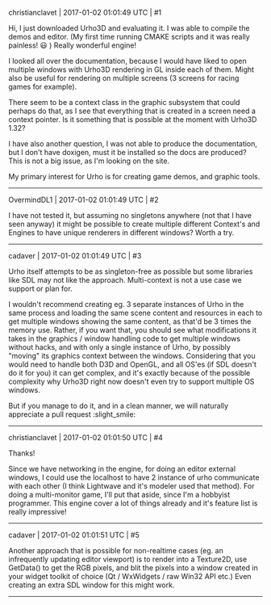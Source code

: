 christianclavet | 2017-01-02 01:01:49 UTC | #1

Hi, I just downloaded Urho3D and evaluating it. I was able to compile the demos and editor. (My first time running CMAKE scripts and it was really painless!  :smiley: ) Really wonderful engine!

I looked all over the documentation, because I would have liked to open multiple windows with Urho3D rendering in GL inside each of them. Might also be useful for rendering on multiple screens (3 screens for racing games for example).

There seem to be a context class in the graphic subsystem that could perhaps do that, as I see that everything that is created in a screen need a context pointer. Is it something that is possible at the moment with Urho3D 1.32?

I have also another question, I was not able to produce the documentation, but I don't have doxigen, must it be installed so the docs are produced? This is not a big issue, as I'm looking on the site.

My primary interest for Urho is for creating game demos, and graphic tools.

-------------------------

OvermindDL1 | 2017-01-02 01:01:49 UTC | #2

I have not tested it, but assuming no singletons anywhere (not that I have seen anyway) it might be possible to create multiple different Context's and Engines to have unique renderers in different windows?  Worth a try.

-------------------------

cadaver | 2017-01-02 01:01:49 UTC | #3

Urho itself attempts to be as singleton-free as possible but some libraries like SDL may not like the approach. Multi-context is not a use case we support or plan for. 

I wouldn't recommend creating eg. 3 separate instances of Urho in the same process and loading the same scene content and resources in each to get multiple windows showing the same content, as that'd be 3 times the memory use. Rather, if you want that, you should see what modifications it takes in the graphics / window handling code to get multiple windows without hacks, and with only a single instance of Urho, by possibly "moving" its graphics context between the windows. Considering that you would need to handle both D3D and OpenGL, and all OS'es (if SDL doesn't do it for you) it can get complex, and it's exactly because of the possible complexity why Urho3D right now doesn't even try to support multiple OS windows. 

But if you manage to do it, and in a clean manner, we will naturally appreciate a pull request :slight_smile:

-------------------------

christianclavet | 2017-01-02 01:01:50 UTC | #4

Thanks! 

Since we have networking in the engine, for doing an editor external windows, I could use the localhost to have 2 instance of urho communicate with each other (I think Lightwave and it's modeler used that method). For doing a multi-monitor game, I'll put that aside, since I'm a hobbyist programmer. This engine cover a lot of things already and it's feature list is really impressive!

-------------------------

cadaver | 2017-01-02 01:01:51 UTC | #5

Another approach that is possible for non-realtime cases (eg. an infrequently updating editor viewport) is to render into a Texture2D, use GetData() to get the RGB pixels, and blit the pixels into a window created in your widget toolkit of choice (Qt / WxWidgets / raw Win32 API etc.) Even creating an extra SDL window for this might work.

-------------------------

